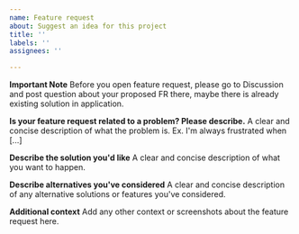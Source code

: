 ```yaml
---
name: Feature request
about: Suggest an idea for this project
title: ''
labels: ''
assignees: ''

---
```


**Important Note**
Before you open feature request, please go to Discussion and post question about your proposed FR there, maybe there is already existing solution in application.

**Is your feature request related to a problem? Please describe.**
A clear and concise description of what the problem is. Ex. I'm always frustrated when [...]

**Describe the solution you'd like**
A clear and concise description of what you want to happen.

**Describe alternatives you've considered**
A clear and concise description of any alternative solutions or features you've considered.

**Additional context**
Add any other context or screenshots about the feature request here.
